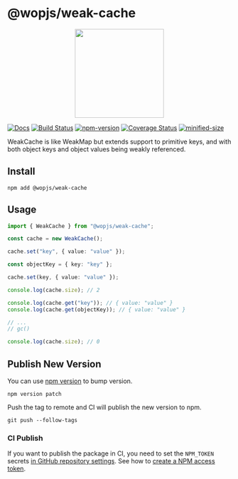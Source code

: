 # @wopjs/weak-cache

<p align="center">
  <img width="200" src="https://raw.githubusercontent.com/wopjs/weak-cache/main/assets/logo.svg">
</p>

[![Docs](https://img.shields.io/badge/Docs-read-%23fdf9f5)](https://wopjs.github.io/weak-cache)
[![Build Status](https://github.com/wopjs/weak-cache/actions/workflows/build.yml/badge.svg)](https://github.com/wopjs/weak-cache/actions/workflows/build.yml)
[![npm-version](https://img.shields.io/npm/v/@wopjs/weak-cache.svg)](https://www.npmjs.com/package/@wopjs/weak-cache)
[![Coverage Status](https://img.shields.io/coverallsCoverage/github/wopjs/weak-cache)](https://coveralls.io/github/wopjs/weak-cache)
[![minified-size](https://img.shields.io/bundlephobia/minzip/@wopjs/weak-cache)](https://bundlephobia.com/package/@wopjs/weak-cache)

WeakCache is like WeakMap but extends support to primitive keys, and with both object keys and object values being weakly referenced.

## Install

```
npm add @wopjs/weak-cache
```

## Usage

```ts
import { WeakCache } from "@wopjs/weak-cache";

const cache = new WeakCache();

cache.set("key", { value: "value" });

const objectKey = { key: "key" };

cache.set(key, { value: "value" });

console.log(cache.size); // 2

console.log(cache.get("key")); // { value: "value" }
console.log(cache.get(objectKey)); // { value: "value" }

// ...
// gc()

console.log(cache.size); // 0
```

## Publish New Version

You can use [npm version](https://docs.npmjs.com/cli/v10/commands/npm-version) to bump version.

```
npm version patch
```

Push the tag to remote and CI will publish the new version to npm.

```
git push --follow-tags
```

### CI Publish

If you want to publish the package in CI, you need to set the `NPM_TOKEN` secrets [in GitHub repository settings](https://docs.github.com/en/actions/security-for-github-actions/security-guides/using-secrets-in-github-actions#creating-secrets-for-a-repository). See how to [create a NPM access token](https://docs.npmjs.com/creating-and-viewing-access-tokens).

